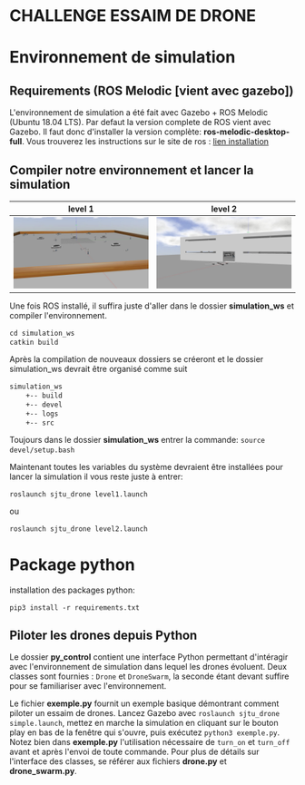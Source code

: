# CHALLENGE ESSAIM DE DRONE

# Environnement de simulation

## Requirements (ROS Melodic [vient avec gazebo]) #

L'environnement de simulation a été fait avec Gazebo + ROS Melodic (Ubuntu 18.04 LTS).
Par defaut la version complete de ROS vient avec Gazebo. Il faut donc d'installer la version complète: **ros-melodic-desktop-full**. Vous trouverez les instructions sur le site de ros : [lien installation](http://wiki.ros.org/melodic/Installation/Ubuntu)

## Compiler notre environnement et lancer la simulation


<table>
    <thead>
        <tr>
            <th align="center">level 1</th>
            <th align="center">level 2</th>
        </tr>
    </thead>
    <tbody>
        <tr>
            <td><img src="img/level1.jpg"></td>
            <td align="center"><img src="img/level2.jpg"></td>
        </tr>
    </tbody>
</table>

Une fois ROS installé, il suffira juste d'aller dans le dossier **simulation_ws** et compiler l'environnement.

```
cd simulation_ws
catkin build
```

Après la compilation de nouveaux dossiers se créeront et le dossier simulation_ws devrait être organisé comme suit

```
simulation_ws
    +-- build
    +-- devel
    +-- logs
    +-- src
```


Toujours dans le dossier **simulation_ws** entrer la commande:
`source devel/setup.bash`

Maintenant toutes les variables du système devraient être installées pour lancer la simulation il vous reste juste à entrer:
```
roslaunch sjtu_drone level1.launch
```
ou
```
roslaunch sjtu_drone level2.launch
```
# Package python

installation des packages python:
```
pip3 install -r requirements.txt
```


## Piloter les drones depuis Python

Le dossier **py_control** contient une interface Python permettant d'intéragir avec l'environnement de simulation dans lequel les drones évoluent. Deux classes sont fournies : ``Drone`` et ``DroneSwarm``, la seconde étant devant suffire pour se familiariser avec l'environnement.

Le fichier **exemple.py** fournit un exemple basique démontrant comment piloter un essaim de drones. Lancez Gazebo avec ``roslaunch sjtu_drone simple.launch``, mettez en marche la simulation en cliquant sur le bouton play en bas de la fenêtre qui s'ouvre, puis exécutez ``python3 exemple.py``. Notez bien dans **exemple.py** l'utilisation nécessaire de ``turn_on`` et ``turn_off`` avant et après l'envoi de toute commande. Pour plus de détails sur l'interface des classes, se référer aux fichiers **drone.py** et **drone_swarm.py**.

